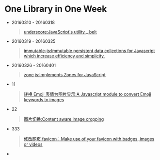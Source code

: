 One Library in One Week
=====

* 20160310 - 20160318

    > [underscore:JavaScript's utility _ belt](https://github.com/jashkenas/underscore)

* 20160319 - 20160325

    > [immutable-js:Immutable persistent data collections for Javascript which increase efficiency and simplicity.](https://github.com/facebook/immutable-js)

* 20160326 - 20160401

    > [zone.js:Implements Zones for JavaScript](https://github.com/angular/zone.js)

* 11

    > [转换 Emoji 表情为图片显示:A Javascript module to convert Emoji keywords to images](https://github.com/Ranks/emojify.js)

* 22
    
    > [图片切换:Content aware image cropping](https://github.com/jwagner/smartcrop.js)

* 333

    > [修改网页 favicon：Make use of your favicon with badges, images or videos](https://github.com/ejci/favico.js)

* 